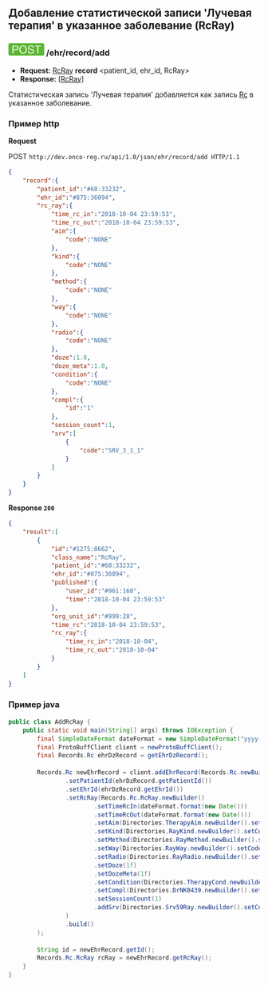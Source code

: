 ## Добавление статистической записи 'Лучевая терапия' в указанное заболевание (RcRay)

### ![POST](../../../../../img/post.png) /ehr/record/add
* **Request:** [RcRay](../../../../../types/types.md#com.siams.med.api.Rc.RcRay) **record** <patient_id, ehr_id, RcRay>
* **Response:** [[RcRay](../../../../../types/types.md#com.siams.med.api.Rc.RcRay)]

Статистическая запись 'Лучевая терапия' добавляется как запись [Rc](../../../../../types/types.md#com.siams.med.api.Rc) в указанное заболевание.

### Пример http

**Request**

POST `http://dev.onco-reg.ru/api/1.0/json/ehr/record/add HTTP/1.1`

```json
{
    "record":{
        "patient_id":"#68:33232",
        "ehr_id":"#875:36094",
        "rc_ray":{
            "time_rc_in":"2018-10-04 23:59:53",
            "time_rc_out":"2018-10-04 23:59:53",
            "aim":{
                "code":"NONE"
            },
            "kind":{
                "code":"NONE"
            },
            "method":{
                "code":"NONE"
            },
            "way":{
                "code":"NONE"
            },
            "radio":{
                "code":"NONE"
            },
            "doze":1.0,
            "doze_meta":1.0,
            "condition":{
                "code":"NONE"
            },
            "compl":{
                "id":"1"
            },
            "session_count":1,
            "srv":[
                {
                    "code":"SRV_3_1_1"
                }
            ]
        }
    }
}
```

**Response `200`**

```json
{
    "result":[
        {
            "id":"#1275:8662",
            "class_name":"RcRay",
            "patient_id":"#68:33232",
            "ehr_id":"#875:36094",
            "published":{
                "user_id":"#961:160",
                "time":"2018-10-04 23:59:53"
            },
            "org_unit_id":"#999:28",
            "time_rc":"2018-10-04 23:59:53",
            "rc_ray":{
                "time_rc_in":"2018-10-04",
                "time_rc_out":"2018-10-04"
            }
        }
    ]
}
```


### Пример java

```java
public class AddRcRay {
    public static void main(String[] args) throws IOException {
        final SimpleDateFormat dateFormat = new SimpleDateFormat("yyyy-MM-dd HH:mm:ss");
        final ProtoBuffClient client = newProtoBuffClient();
        final Records.Rc ehrDzRecord = getEhrDzRecord();

        Records.Rc newEhrRecord = client.addEhrRecord(Records.Rc.newBuilder()
                .setPatientId(ehrDzRecord.getPatientId())
                .setEhrId(ehrDzRecord.getEhrId())
                .setRcRay(Records.Rc.RcRay.newBuilder()
                        .setTimeRcIn(dateFormat.format(new Date()))
                        .setTimeRcOut(dateFormat.format(new Date()))
                        .setAim(Directories.TherapyAim.newBuilder().setCode("NONE"))
                        .setKind(Directories.RayKind.newBuilder().setCode("NONE"))
                        .setMethod(Directories.RayMethod.newBuilder().setCode("NONE"))
                        .setWay(Directories.RayWay.newBuilder().setCode("NONE"))
                        .setRadio(Directories.RayRadio.newBuilder().setCode("NONE"))
                        .setDoze(1f)
                        .setDozeMeta(1f)
                        .setCondition(Directories.TherapyCond.newBuilder().setCode("NONE"))
                        .setCompl(Directories.DrNK0439.newBuilder().setId("1"))
                        .setSessionCount(1)
                        .addSrv(Directories.Srv59Ray.newBuilder().setCode("SRV_3_1_1"))
                )
                .build()
        );

        String id = newEhrRecord.getId();
        Records.Rc.RcRay rcRay = newEhrRecord.getRcRay();
    }
}
```

